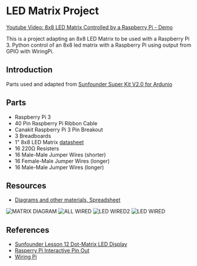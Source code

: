 # LED Matrix Project
[Youtube Video: 8x8 LED Matrix Controlled by a Raspberry Pi - Demo](https://youtu.be/6aoJF9tQhHM)

This is a project adapting an 8x8 LED Matrix to be used with a Raspberry Pi 3. 
Python control of an 8x8 led matrix with a Raspberry Pi using output from GPIO with WiringPi.

## Introduction
Parts used and adapted from [Sunfounder Super Kit V2.0 for Ardunio](https://www.sunfounder.com/learn/category/Super-Kit-V2-0-for-Arduino.html)

## Parts
  - Raspberry Pi 3
  - 40 Pin Raspberry Pi Ribbon Cable
  - Canakit Raspberry Pi 3 Pin Breakout
  - 3 Breadboards
  - 1" 8x8 LED Matrix [datasheet](https://github.com/ethom7/ledmatrix/blob/master/resources/Dot%20Matrix%20Display%208x8%20datasheet.pdf)
  - 16 220Ω Resisters
  - 16 Male-Male Jumper Wires (shorter)
  - 16 Female-Male Jumper Wires (longer)
  - 16 Male-Male Jumper Wires (longer)
  
  
  
## Resources
  - [Diagrams and other materials, Spreadsheet](https://github.com/ethom7/ledmatrix/blob/master/resources/MatrixSheet.xlsm)

![MATRIX DIAGRAM](https://raw.githubusercontent.com/ethom7/ledmatrix/master/resources/matrixpinnumbering.jpg)
![ALL WIRED](https://raw.githubusercontent.com/ethom7/ledmatrix/master/resources/20170104_134126.jpg)
![LED WIRED2](https://raw.githubusercontent.com/ethom7/ledmatrix/master/resources/20170104_134039.jpg)
![LED WIRED](https://raw.githubusercontent.com/ethom7/ledmatrix/master/resources/20170104_134025.jpg)


  
  
  
## References
  - [Sunfounder Lesson 12 Dot-Matrix LED Display](https://www.sunfounder.com/learn/Super-Kit-V2-0-for-Arduino/lesson-12-dot-matrix-led-display-super-kit.html)
  - [Rasperry Pi Interactive Pin Out](http://pinout.xyz/pinout/wiringpi)
  - [Wiring Pi](http://wiringpi.com/)
